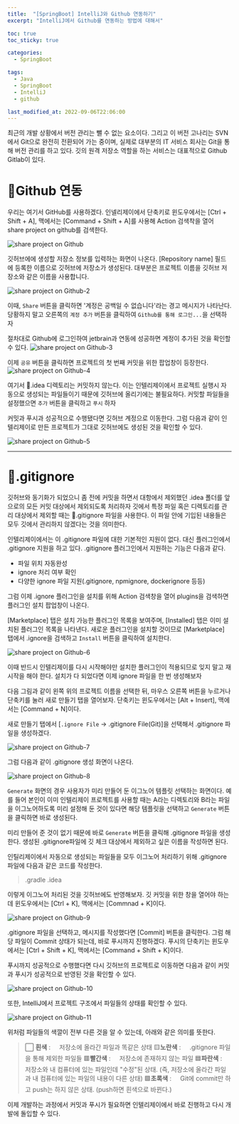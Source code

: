 ```yaml
---
title:  "[SpringBoot] IntelliJ와 Github 연동하기"
excerpt: "IntelliJ에서 Github를 연동하는 방법에 대해서"

toc: true
toc_sticky: true

categories:
  - SpringBoot

tags:
  - Java
  - SpringBoot
  - IntelliJ
  - github

last_modified_at: 2022-09-06T22:06:00
---
```




최근의 개발 상황에서 버전 관리는 뺄 수 없는 요소이다. 그리고 이 버전 고나리는 SVN에서 Git으로 완전히 전환되어 가는 중이며, 실제로 대부분의 IT 서비스 회사는 Git을 통해 버전 관리를 하고 있다.
깃의 원격 저장소 역할을 하는 서비스는 대표적으로 Github  Gitlab이 있다.

# 🚩Github 연동
우리는 여기서 GitHub를 사용하겠다. 인넬리제이에서 단축키로 윈도우에서는 [Ctrl + Shift + A], 맥에서는 [Command + Shift + A]를 사용해 Action 검색착을 열어 share project on github를 검색한다.

![share project on Github](https://velog.velcdn.com/images/ingyeomnote/post/3ec3c8d3-11c3-4097-ac5d-365157254c8c/image.png)

깃허브에에 생성할 저장소 정보를 입력하는 화면이 나온다. [Repository name] 필드에 등록한 이름으로 깃허브에 저장소가 생성된다. 대부분은 프로젝트 이름을 깃허브 저장소와 같은 이름을 사용합니다.

![share project on Github-2](https://velog.velcdn.com/images/ingyeomnote/post/2afd09d1-a7f2-46c2-8909-4d9e06756dff/image.png)

이때, `Share` 버튼을 클릭하면 '계정은 공백일 수 없습니다'라는 경고 메시지가 나타난다. 당황하지 말고 오른쪽의 `계정 추가` 버튼을 클릭하여 `Github를 통해 로그인...`을 선택하자

절차대로 Github에 로그인하여 jetbrain과 연동에 성공하면 계정이 추가된 것을 확인할 수 있다.
![share project on Github-3](https://velog.velcdn.com/images/ingyeomnote/post/1bbceb06-8d7e-4e11-9621-3bc09477b785/image.png)

이제 `공유` 버튼을 클릭하면 프로젝트의 첫 번째 커밋을 위한 팝업창이 등장한다.
![share project on Github-4](https://velog.velcdn.com/images/ingyeomnote/post/b1e124ee-956d-49c8-b68c-4f09150ef364/image.png)

여기서 📂.idea 디렉토리는 커밋하지 않는다. 이는 인텔리제이에서 프로젝트 실행시 자동으로 생성되는 파일들이기 때문에 깃허브에 올리기에는 불필요하다. 커밋할 파일들을 설정했으면 `추가` 버튼을 클릭하고 `푸시` 하자

커밋과 푸시과 성공적으로 수행됐다면 깃허브 계정으로 이동한다. 그럼 다음과 같이 인텔리제이로 만든 프로젝트가 그대로 깃허브에도 생성된 것을 확인할 수 있다.

![share project on Github-5](https://velog.velcdn.com/images/ingyeomnote/post/fc7d2373-3bec-46d7-a31b-9c86402b59d1/image.png)

---

# 🚩.gitignore

깃허브와 동기화가 되었으니 좀 전에 커밋을 하면서 대항에서 제외했던 .idea 폴더를 앞으로의 모든 커밋 대상에서 제외되도록 처리하자 깃에서 특정 파일 혹은 디렉토리를 관리 대상에서 제외할 때는 📝.gitignore 파일을 사용한다. 이 파일 안에 기입된 내용들은 모두 깃에서 관리하지 않겠다는 것을 의미한다.

인텔리제이에서는 이 .gitignore 파일에 대한 기본적인 지원이 없다. 대신 플러그인에서 .gitignore 지원을 하고 있다. .gitignore 플러그인에서 지원하는 기능은 다음과 같다.

- 파일 위치 자동완성
- ignore 처리 여부 확인
- 다양한 ignore 파일 지원(.gitignore, npmignore, dockerignore 등등)

그럼 이제 .ignore 플러그인을 설치를 위해 Action 검색창을 열어 plugins을 검색하면 플러그인 설치 팝업창이 나온다. 

[Marketplace] 탭은 설치 가능한 플러그인 목록을 보여주며, [Installed] 탭은 이미 설치된 플러그인 목록을 나타낸다. 새로운 플러그인을 설치할 것이므로 [Marketplace] 탭에서 .ignore을 검색하고 `Install` 버튼을 클릭하여 설치한다.

![share project on Github-6](https://velog.velcdn.com/images/ingyeomnote/post/64a5ea85-e09c-4d91-aa46-bd34eef0246b/image.png)

이때 반드시 인텔리제이를 다시 시작해야만 설치한 플러그인이 적용되므로 잊지 말고 재시작을 해야 한다. 설치가 다 되었다면 이제 ignore 파일을 한 번 생성해보자

다음 그림과 같이 왼쪽 위의 프로젝트 이름을 선택한 뒤, 마우스 오른쪽 버튼을 누르거나 단축키를 눌러 새로 만들기 탭을 열어보자. 단축키는 윈도우에서는 [Alt + Insert], 맥에서는 [Command + N]이다.

새로 만들기 탭에서 [`.ignore File` -> .gitignore File(Git)]을 선택해서 .gitignore 파일을 생성하겠다.

![share project on Github-7](https://velog.velcdn.com/images/ingyeomnote/post/d76b43a4-579b-41de-9089-abced8978cd6/image.png)

그럼 다음과 같이 .gitignore 생성 화면이 나온다.

![share project on Github-8](https://velog.velcdn.com/images/ingyeomnote/post/cf976667-040e-4f49-a743-064552d1792f/image.png)

`Generate` 화면의 경우 사용자가 미리 만들어 둔 이그노어 템플릿 선택하는 화면이다. 예를 들어 본인이 이미 인텔리제이 프로젝트를 사용할 때는 A라는 디렉토리와 B라는 파일을 이그노어하도록 미리 설정해 둔 것이 있다면 해당 템플릿을 선택하고 `Generate` 버튼을 클릭하면 바로 생성된다. 

미리 만들어 준 것이 없기 때문에 바로 `Generate` 버튼을 클릭해 .gitignore 파일을 생성한다. 생성된 .gitignore파일에 깃 체크 대상에서 제외하고 싶은 이름을 작성하면 된다. 

인틸리제이에서 자동으로 생성되는 파일들을 모두 이그노어 처리하기 위해 .gitignore파일에 다음과 같은 코드를 작성한다.

>.gradle
>.idea


이렇게 이그노어 처리된 것을 깃허브에도 반영해보자. 깃 커밋을 위한 창을 열어야 하는데 윈도우에서는 [Ctrl + K], 맥에서는 [Commnad + K]이다.

![share project on Github-9](https://velog.velcdn.com/images/ingyeomnote/post/d7ff6cb6-86d4-470c-bf7d-ae7d407a42c2/image.png)

.gitignore 파일을 선택하고, 메시지를 작성했다면 [Commit] 버튼을 클릭한다. 그럼 해당 파일이 Commit 상태가 되는데, 바로 푸시까지 진행하겠다. 푸시의 단축키는 윈도우에서는 [Ctrl + Shift + K], 맥에서는 [Command + Shift + K]이다. 

푸시까지 성공적으로 수행했다면 다시 깃허브의 프로젝트로 이동하면 다음과 같이 커밋과 푸시가 성공적으로 반영된 것을 확인할 수 있다.

![share project on Github-10](https://velog.velcdn.com/images/ingyeomnote/post/5d56d1d6-c5fd-4028-b136-a1c30a55ca7d/image.png)

또한, IntelliJ에서 프로젝트 구조에서 파일들의 상태를 확인할 수 있다.

![share project on Github-11](https://velog.velcdn.com/images/ingyeomnote/post/88bdecb5-32a9-43ea-a376-7d2e7791a8a6/image.png)


위처럼 파일들의 색깔이 전부 다른 것을 알 수 있는데, 아래와 같은 의미를 뜻한다.

>
>⬜ **흰색** : 
> &nbsp; &nbsp; 저장소에 올라간 파일과 똑같은 상태
>🟨**노란색** : 
> &nbsp; &nbsp; .gitignore 파일을 통해 제외한 파일들
>🟥**빨간색** : 
> &nbsp; &nbsp; 저장소에 존재하지 않는 파일
>🟦**파란색** : 
> &nbsp; &nbsp; 저장소와 내 컴퓨터에 있는 파일인데 "수정"된 상태. (즉, 저장소에 올라간 파일과 내 컴퓨터에 있는 파일의 내용이 다른 상태)
>🟩**초록색** : 
> &nbsp; &nbsp; Git에 commit만 하고 push는 하지 않은 상태. (push하면 흰색으로 바뀐다.) 

 이제 개발하는 과정에서 커밋과 푸시가 필요하면 인텔리제이에서 바로 진행하고 다시 개발에 돌입할 수 있다.
